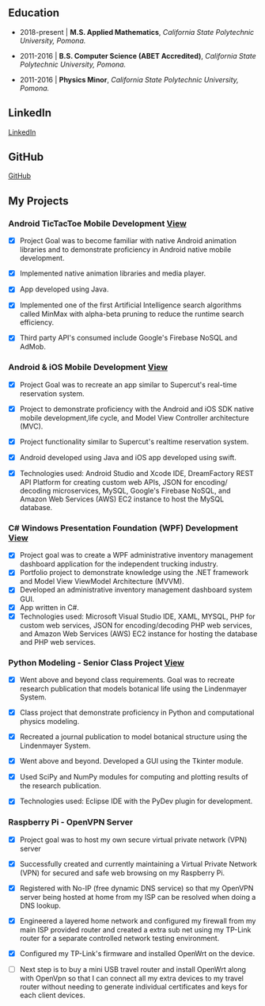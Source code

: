 ## Education
- 2018-present | **M.S. Applied Mathematics**, *California State Polytechnic University, Pomona.*

- 2011-2016 | **B.S. Computer Science (ABET Accredited)**, *California State Polytechnic University, Pomona.*

- 2011-2016 | **Physics Minor**, *California State Polytechnic University, Pomona.*

## LinkedIn
[LinkedIn](https://www.linkedin.com/in/gnmartinez)

## GitHub
[GitHub](https://www.github.com/gmar1274)

## My Projects

### Android TicTacToe Mobile Development [View](https://github.com/gmar1274/Mobile_AI_TicTacToe/wiki)

- [x] Project Goal was to become familiar with native Android animation libraries and to demonstrate proficiency in Android native mobile development.

- [x] Implemented native animation libraries and media player.

- [x] App developed using Java.

- [x] Implemented one of the first Artificial Intelligence search algorithms called MinMax with alpha-beta pruning to reduce the runtime search efficiency.

- [x] Third party API's consumed include Google's Firebase NoSQL and AdMob.


### Android \& iOS Mobile Development [View](https://github.com/gmar1274/Android-Firebase)

- [x] Project Goal was to recreate an app similar to Supercut's real-time reservation system.

- [x] Project to demonstrate proficiency with the Android and iOS SDK native mobile development,life cycle, and Model View Controller architecture (MVC).

- [x] Project functionality similar to Supercut's realtime reservation system.

- [x] Android developed using Java and iOS app developed using swift.

- [x] Technologies used: Android Studio and Xcode IDE, DreamFactory REST API Platform for creating custom web APIs, JSON for encoding/ decoding microservices, MySQL, Google's Firebase NoSQL, and Amazon Web Services (AWS) EC2 instance to host the MySQL database.

### C\# Windows Presentation Foundation (WPF) Development [View](https://github.com/gmar1274/FTNTransport)

- [x] Project goal was to create a WPF administrative inventory management dashboard  application for the independent trucking industry.
- [x] Portfolio project to demonstrate knowledge using the .NET framework and Model View ViewModel Architecture (MVVM).
- [x] Developed an administrative inventory management dashboard system GUI.
- [x] App written in C\#.
- [x] Technologies used: Microsoft Visual Studio IDE, XAML, MYSQL, PHP for custom web services, JSON for encoding/decoding PHP web services, and Amazon Web Services (AWS) EC2 instance for hosting the database and PHP web services.

### Python Modeling - Senior Class Project [View](https://github.com/gmar1274/ComputationalBiologyPhy409Project)

- [x] Went above and beyond class requirements. Goal was to recreate research publication that models botanical life using the Lindenmayer System.

- [x] Class project that demonstrate proficiency in Python and computational physics modeling.

- [x] Recreated a journal publication to model botanical structure using the Lindenmayer System.

- [x] Went above and beyond. Developed a GUI using the Tkinter module.

- [x] Used SciPy and NumPy modules for computing and plotting results of the research publication.

- [x] Technologies used: Eclipse IDE with the PyDev plugin for development.

### Raspberry Pi - OpenVPN Server

- [x] Project goal was to host my own secure virtual private network (VPN) server
		
- [x] Successfully created and currently maintaining a Virtual Private Network (VPN) for secured and safe web browsing on my Raspberry Pi.
		
- [x] Registered with No-IP (free dynamic DNS service) so that my OpenVPN server being hosted at home from my ISP can be resolved when doing a DNS lookup.
		
- [x] Engineered a layered home network and configured my firewall from my main ISP provided router and created a extra sub net using my TP-Link router for a separate controlled network testing environment.
		
- [x] Configured my TP-Link's firmware and installed OpenWrt on the device.
    
- [ ] Next step is to buy a mini USB travel router and install OpenWrt along with OpenVpn so that I can connect all my extra devices to my travel router without needing to generate individual certificates and keys for each client devices.
